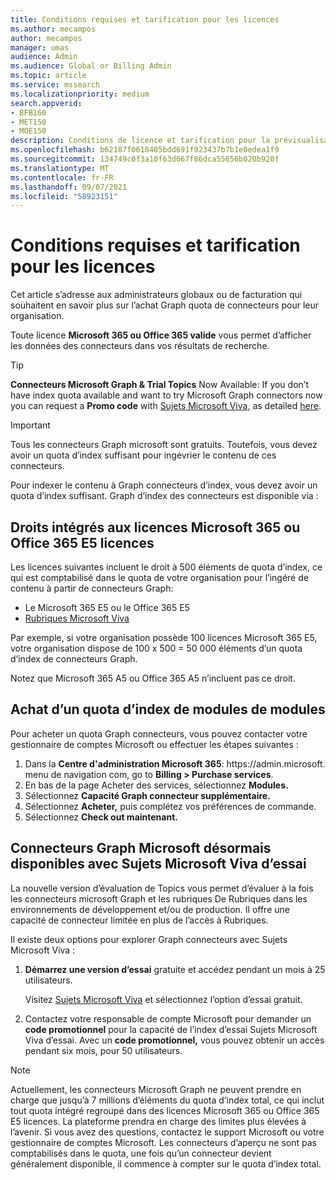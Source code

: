 ```yaml
---
title: Conditions requises et tarification pour les licences
ms.author: mecampos
author: mecampos
manager: umas
audience: Admin
ms.audience: Global or Billing Admin
ms.topic: article
ms.service: mssearch
ms.localizationpriority: medium
search.appverid:
- BFB160
- MET150
- MOE150
description: Conditions de licence et tarification pour la prévisualisation publique des connecteurs Microsoft Graph pour Recherche Microsoft
ms.openlocfilehash: b62187f0618405bdd691f923437b7b1e0edea1f9
ms.sourcegitcommit: 134749c0f3a10f63d667f86dca55656b020b920f
ms.translationtype: MT
ms.contentlocale: fr-FR
ms.lasthandoff: 09/07/2021
ms.locfileid: "58923151"
---
```

<!---Previous ms.author: rusamai --->

# <a name="license-requirements-and-pricing"></a>Conditions requises et tarification pour les licences

Cet article s’adresse aux administrateurs globaux ou de facturation qui souhaitent en savoir plus sur l’achat Graph quota de connecteurs pour leur organisation.

Toute licence **Microsoft 365 ou Office 365 valide** vous permet d’afficher les données des connecteurs dans vos résultats de recherche.

> [!TIP]
> **Connecteurs Microsoft Graph & Trial Topics** Now Available: If you don’t have index quota available and want to try Microsoft Graph connectors now you can request a **Promo code** with [Sujets Microsoft Viva](https://www.microsoft.com/microsoft-viva/topics?activetab=pivot:overviewtab), as detailed [here](#microsoft-graph-connectors-now-available-with-microsoft-viva-topics-trial).

>[!IMPORTANT]
>Tous les connecteurs Graph microsoft sont gratuits. Toutefois, vous devez avoir un quota d’index suffisant pour ingévrier le contenu de ces connecteurs.

Pour indexer le contenu à Graph connecteurs d’index, vous devez avoir un quota d’index suffisant. Graph d’index des connecteurs est disponible via :

## <a name="entitlement-built-into-microsoft-365-or-office-365-e5-licenses"></a>Droits intégrés aux licences Microsoft 365 ou Office 365 E5 licences

Les licences suivantes incluent le droit à 500 éléments de quota d’index, ce qui est comptabilisé dans le quota de votre organisation pour l’ingéré de contenu à partir de connecteurs Graph:

* Le Microsoft 365 E5 ou le Office 365 E5
* [Rubriques Microsoft Viva](https://www.microsoft.com/microsoft-viva/topics?activetab=pivot:overviewtab)

Par exemple, si votre organisation possède 100 licences Microsoft 365 E5, votre organisation dispose de 100 x 500 = 50 000 éléments d’un quota d’index de connecteurs Graph.

<!---Comment requested in PR#143--->
Notez que Microsoft 365 A5 ou Office 365 A5 n’incluent pas ce droit.

## <a name="purchase-of-add-on-index-quota"></a>Achat d’un quota d’index de modules de modules
Pour acheter un quota Graph connecteurs, vous pouvez contacter votre gestionnaire de comptes Microsoft ou effectuer les étapes suivantes :

1. Dans la **Centre d'administration Microsoft 365**: https://<span>admin.microsoft.</span> menu de navigation com, go to **Billing > Purchase services**.
2. En bas de la page Acheter des services, sélectionnez **Modules.**
3. Sélectionnez **Capacité Graph connecteur supplémentaire.**
4. Sélectionnez **Acheter,** puis complétez vos préférences de commande.
5. Sélectionnez **Check out maintenant.**

## <a name="microsoft-graph-connectors-now-available-with-microsoft-viva-topics-trial"></a>Connecteurs Graph Microsoft désormais disponibles avec Sujets Microsoft Viva d’essai
 La nouvelle version d’évaluation de Topics vous permet d’évaluer à la fois les connecteurs microsoft Graph et les rubriques De Rubriques dans les environnements de développement et/ou de production. Il offre une capacité de connecteur limitée en plus de l’accès à Rubriques.

Il existe deux options pour explorer Graph connecteurs avec Sujets Microsoft Viva :

1. **Démarrez une version d’essai** gratuite et accédez pendant un mois à 25 utilisateurs.

     Visitez [Sujets Microsoft Viva](https://www.microsoft.com/microsoft-viva/topics?activetab=pivot:overviewtab) et sélectionnez l’option d’essai gratuit.

2. Contactez votre responsable de compte Microsoft pour demander un **code promotionnel** pour la capacité de l’index d’essai Sujets Microsoft Viva d’essai. Avec un **code promotionnel,** vous pouvez obtenir un accès pendant six mois, pour 50 utilisateurs.

> [!NOTE]
> Actuellement, les connecteurs Microsoft Graph ne peuvent prendre en charge que jusqu’à 7 millions d’éléments du quota d’index total, ce qui inclut tout quota intégré regroupé dans des licences Microsoft 365 ou Office 365 E5 licences. La plateforme prendra en charge des limites plus élevées à l’avenir. Si vous avez des questions, contactez le support Microsoft ou votre gestionnaire de comptes Microsoft.
> Les connecteurs d’aperçu ne sont pas comptabilisés dans le quota, une fois qu’un connecteur devient généralement disponible, il commence à compter sur le quota d’index total.
